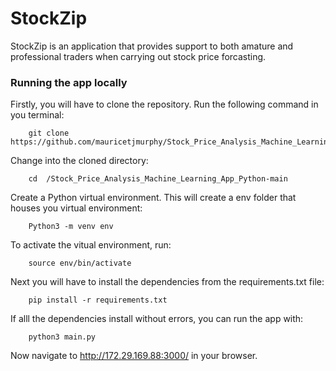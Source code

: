 # StockZip

StockZip is an application that provides support to both amature and professional traders when carrying out stock price forcasting.

### Running the app locally

Firstly, you will have to clone the repository. Run the following command in you terminal:

        git clone https://github.com/mauricetjmurphy/Stock_Price_Analysis_Machine_Learning_App_Python.git

Change into the cloned directory:

        cd  /Stock_Price_Analysis_Machine_Learning_App_Python-main

Create a Python virtual environment. This will create a env folder that houses you virtual environment:

        Python3 -m venv env

To activate the vitual environment, run:

        source env/bin/activate

Next you will have to install the dependencies from the requirements.txt file:

        pip install -r requirements.txt

If alll the dependencies install without errors, you can run the app with:

        python3 main.py

Now navigate to http://172.29.169.88:3000/ in your browser.
